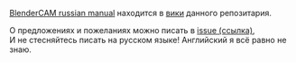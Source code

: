 [BlenderCAM russian manual](https://github.com/torvn77/BlenderCAM_Russian_Manual/wiki) находится в [вики](https://github.com/torvn77/BlenderCAM_Russian_Manual/wiki) данного репозитария.

О предложениях и пожеланиях можно писать в [ issue (ссылка)](https://github.com/torvn77/BlenderCAM_Russian_Manual/issues/new),  
И не стесняйтесь писать на русском языке!
Английский я всё равно не знаю.
